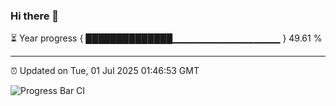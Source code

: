 ### Hi there 👋

⏳ Year progress { ██████████████▁▁▁▁▁▁▁▁▁▁▁▁▁▁▁▁ } 49.61 %

---

⏰ Updated on Tue, 01 Jul 2025 01:46:53 GMT

![Progress Bar CI](https://github.com/JuvenileQ/Progress-Bar-CI/workflows/main/badge.svg)
